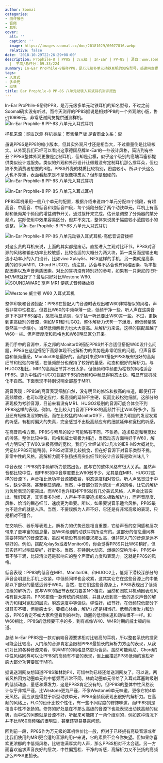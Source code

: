 ```yaml
---
author: Soomal
categories:
- 测评报告
- 音频
- 耳机
cover:
  alt: ''
  caption: ''
  image: https://images.soomal.cc/doc/20181029/00077816.webp
  relative: false
date: '2018-10-29T22:26:29+08:00'
description: Prophile-8 | PP8S | 万元级 | In-Ear | PP-8S | 源自：www.soomal.com | 版权：原创
  |  平均/总评分：09.33/224
summary: In-Ear ProPhile-8俗称PP8，是万元级多单元动铁耳机的知名型号，感谢网友提供送测样机。万元级的耳机看简介都是废话哈哈哈。还是看看它的主观听感表现到底如何？
tags:
- 入耳式
- 多单元
- 动铁
title: Ear Prophile-8 PP-8S 八单元动铁入耳式耳机测评报告
---
```


In-Ear ProPhile-8俗称PP8，是万元级多单元动铁耳机的知名型号，不过之前Soomal确实没有听过。而今天测评的PP8S据说是相对PP8的一个外观缩小版，售价10999元，非常感谢网友提供送测样机。
![In-Ear Prophile-8 PP-8S 八单元入耳式耳机](https://images.soomal.cc/doc/20181017/00077485.webp)





 样机来源：网友送测
样机类型：市售量产版
是否商业关系：否


虽说PP8S是PP8的缩小版本，但其实外观尺寸还是相当大，不过重量倒是比较核实。从外观我们已经可以看出这家德国品牌In-Ear的一些设计风格，简洁到有些丑？PP8S整体外观更像是定制耳机，但却是公模，似乎这个级别的高端耳塞都提供类似设计或服务。类似的外观和外形设计让佩戴没有定制耳机那么撑耳朵，但也缺不失消费者想要的B格。PP8S外壳的材质比较特别，密度较小，所以个头这么大也不算重，表面看起来是不是很像橡皮泥？但却是很硬的。
![In-Ear Prophile-8 PP-8S 八单元入耳式耳机](https://images.soomal.cc/doc/20181017/00077489_01.webp)




![In-Ear Prophile-8 PP-8S 八单元入耳式耳机](https://images.soomal.cc/doc/20181017/00077488_01.webp)




PP8S耳机采用一侧八个单元的配置，根据介绍来说四个单元分配四个频段，有超高音、中高音、中低音和超低音四段，每个频段分配了两个动铁单元。耳机上有高频和低频某个频段的增益调节开关，通过拨杆来完成，估计是调整了分频器的某分频点，实际使用中效果容易区分，但并不突兀，整体来说属于幅度较小范围较小的调整。
![In-Ear Prophile-8 PP-8S 八单元入耳式耳机](https://images.soomal.cc/doc/20181017/00077493_01.webp)




![In-Ear Prophile-8 PP-8S 八单元动铁入耳式耳机-高低音调音拨杆](https://images.soomal.cc/doc/20181017/00077496_01.webp)




对这么贵的耳机来说，上面的其实都是废话，直接进入主观对比环节。PP8S对音源的风格和输出功率比较敏感，比较合适的大概分为两大块，第一类反而是输出电流小功率小的入门设计，比如vivo Xplay5s、NEX这样的手机，另一类就是高素质的如享声MR1、Chord HUGO2。请注意，适合与不适合也有风格因素、功率搭配因素以及声音素质因素。对比的耳机没有特别好的参考，如果有一只索尼的IER-M7/M9就好了？最后只好对比Westone W60.
![SOUNDAWARE 享声 MR1 便携式音频播放器](https://images.soomal.cc/doc/20170521/00067993_01.webp)




![Westone 威士顿 W60 入耳式耳机](https://images.soomal.cc/doc/20150316/00049752_01.webp)




整体印象和音源搭配：PP8S在搭配入门音源时表现出和W60非常相似的风格，声音非常中性稳定，但要比W60的中频单薄一些，低频干净一些。听人声在这类音源下不是PP8S强项，感觉稍显清淡，似乎猛一听还要比W60差一些。不过，更换到更高级别的音源，例如MR1和HUGO2，整体解析力优势一下爆发，但低频量感竟然进一步缩小，当然低频解析力也大大提高。从解析力来说，这样的搭配超越了W60一些。但声音厚度和风格也和W60明显区分开来。

我们手中的音源中，乐之邦的Monitor09搭配PP8S并不合适但搭配W60没什么问题，PP8S在这组搭配下高频体现不出解析力的优势是非常明显的问题。但声音厚度和低频量感，Monitor09是最好的。而相对来说MR1搭配PP8S既有很好的高频细节和松弛的听感，在低频部分也保持了较好的量感、动态和很好的解析力。与HUGO2相比，MR1的高频细节并不弱太多，但低频和中频更为松软的风格适合PP8S。更为中性的HUGO2搭配PP8S的低频和中频显得瞬态太快，略显有些机械化不自然。下面表现不特别说明全部基于MR1.

高音表现：PP8S的高音表现细腻自然，没有明显的修饰和拔高的味道，即便打开高频增益，也可以稳定应付，极高频的延伸不生硬，反而比较松弛细腻。这部分的表现极为考验音源，目前来看没有MR1、HUGO2级别的音源可能会体会不到PP8S这样的表现。例如，在比较入门音源下PP8S的高频并不比W60好多少，而且还有轻微发涩的听感。而在比较猛的Monitor09下，高频有更为明显的发涩发紧的听感，有相对偏大的失真，完全感觉不出极高频应有的细腻延伸和宽松的听感。

在高音风格方面，PP8S与索尼的设计可能略有不同，不张扬，追求稳定和稍宽松的听感，整体比较中性，风格和威士顿极为相近，当然动态方面稍好于W60，解析力明显好于W60.论极高频的宽松，我们与曾经试听过几次的IER-M9大概对比，凭记忆PP8S可能稍弱。PP8S对音源比较挑食，但在好音源下对音乐类型不挑。非常中性的风格，高解析力而不张扬拔高突出细节的设计应该算是欧洲味儿？

中音表现：PP8S的中频解析力依然出色，这与它的整体风格有很大关系。虽然声音都比较中性，但PP8S的中音厚度要比W60弱不少，尤其是在MR1、HUGO2这样的音源下，声音相比低功率音源被收紧，瞬态速度相对较快，听人声感觉过于中性，缺少美感，甚至稍显清瘦。当然，中音部分较为清淡一点的风格，让它的解析力优势表现的更突出。而W60也许相对PP8S就有几分美式风格，人声会比较突出。我们知道，其实很多时候，人声并不需要追求那么极致解析力，而声音厚度、风格、恰当的瞬态细节、速度更为重要。所以，如果要说音乐适合风格，PP8S最为不适合的就是人声。当然，不要误解为人声不好，它还是有非常高级的表现，只是相对不适合。

在交响乐、器乐等表现上，解析力的优势还是相当重要，它给声音的空间感和层次带来了更丰富的信息量，是W60级别的动铁耳机所没有的。这部分的信息量同样需要非常好的音源支援，虽然可能没有高频要求那么高，但非常入门的音源是远不够好的。例如，搭配Xplay5s或者Monitor09，你会觉得PP8S只比W60稍好，但其实还可以明显更好，好挺多。当然，在特别大动态、爆棚的交响乐中，PP8S中音不够丰满，比较清淡还是影响它的整个声音的力度和表现力。这就是PP8S的风格。

低音表现：PP8S的低音在MR1、Monitor09、和HUGO2上，低频下潜较深部分的声音会明显比手机上收紧，中低频同样也会收紧，这其实让它在这些音源上的中低频以下部分的量感远弱于W60。当然，在它们这些音源身上，PP8S表现出了低频顶级的解析力，这与W60的细节表现力要差N个档次。当然和圈铁耳机动圈表现风格有巨大差异。PP8S更像一款传统的纯动铁，并且从低到高一致的追求声音的解析力和相对宽松的层次。瞬态速度中等偏快，弹性好，细节好，在低频较低部分下潜其实不错，但量感太少，要细心体会，解析力还是相当好。低频的爆发力和动态，PP8S肯定不如大家希望看到的林韵，动圈的低频味道和动铁很不一样。和W60相比，PP8S的低频要干净的多，到有点像W40、W4R时期的威士顿的味道。

总结
In-Ear PP8S是一款对前端音源要求相对比较高的耳机，所以整套系统的投资可能会比较高，入门级的音源肯定会限制PP8S最擅长的解析力方面的表现，从我们对比的各种音源来看，享声MR1的风格显然更为合适。虽然可能索尼、Chord的中性风格同样可以让PP8S的高频有不错的表现，但上面描述PP8S低频的宽松听感大部分功劳要属于MR1。

据说送测网友想知道PP8S和林韵PK，可惜林韵已经还给送测网友了。可以说，两者风格因为动圈单元的中低频而非常不同。林韵动圈单元带给了入耳式耳塞跨级别的低频动态、量感和爆发力，这是PP8S肯定没有的。但PP8S的整体中性风格设计似乎非常严谨，比Westone更为严谨，不像Westone6单元味道，更像它的4单元风格。而应该是得益于新型动铁单元，PP8S全频段表现出很好的解析力。在高频的风格上，FLC的设计比较个性化，有一些不同程度的修饰味道，而PP8S则是相当中性不张扬的。修饰的好处是在不那么高级的音源下也能表现出动铁高频的优势，而中性的问题就是音源不好，听起来可能降了一两个级别的，例如这种情况下并不比W60高频强的很明显，甚至还容易暴露问题。

回到前一段，PP8S作为万元级的耳机性价比一般，但对于已经拥有高级音源或者比我们使用的MR1更合适的音源的用户来说，它的素质不会令你失望。但如果你喜欢更浓郁的中低频风格，比较饱满厚实的人声，那么PP8S相对不太合适。另一方面喜欢追求声音良好的层次，中性偏宽松、干净的听感，高解析力又不张扬的高频那么PP8S更擅长。